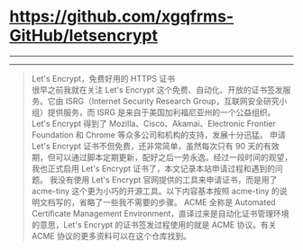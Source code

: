 # https://github.com/xgqfrms-GitHub/letsencrypt

***
***
> Let's Encrypt，免费好用的 HTTPS 证书  
    很早之前我就在关注 Let's Encrypt 这个免费、自动化、开放的证书签发服务。它由 ISRG（Internet Security Research Group，互联网安全研究小组）提供服务，而 ISRG 是来自于美国加利福尼亚州的一个公益组织。Let's Encrypt 得到了 Mozilla、Cisco、Akamai、Electronic Frontier Foundation 和 Chrome 等众多公司和机构的支持，发展十分迅猛。
申请 Let's Encrypt 证书不但免费，还非常简单，虽然每次只有 90 天的有效期，但可以通过脚本定期更新，配好之后一劳永逸。经过一段时间的观望，我也正式启用 Let's Encrypt 证书了，本文记录本站申请过程和遇到的问题。
我没有使用 Let's Encrypt 官网提供的工具来申请证书，而是用了 acme-tiny 这个更为小巧的开源工具。以下内容基本按照 acme-tiny 的说明文档写的，省略了一些我不需要的步骤。
ACME 全称是 Automated Certificate Management Environment，直译过来是自动化证书管理环境的意思，Let's Encrypt 的证书签发过程使用的就是 ACME 协议。有关 ACME 协议的更多资料可以在这个仓库找到。

